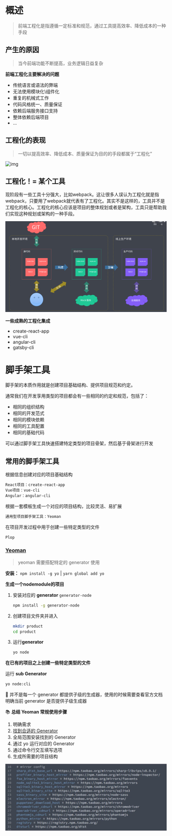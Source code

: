 # 概述

> 前端工程化是指遵循一定标准和规范，通过工具提高效率、降低成本的一种手段

## 产生的原因

> 当今前端功能不断提高，业务逻辑日益复杂

**前端工程化主要解决的问题**

- 传统语言或语法的弊端
- 无法使用模块化\组件化
- 重复的机械式工作
- 代码风格统一、质量保证
- 依赖后端服务接口支持
- 整体依赖后端项目
- ...



## 工程化的表现

> 一切以提高效率、降低成本、质量保证为目的的手段都属于“工程化”

![img](https://pic2.zhimg.com/v2-1ed6171f71105d6dfe7f71f3ef75213d_b.png)



## 工程化！= 某个工具

现阶段有一些工具十分强大，比如webpack。这让很多人误认为工程化就是指webpack，只要用了webpack就代表有了工程化。其实不是这样的，工具并不是工程化的核心。工程化的核心应该是项目的整体规划或者是架构，工具只是帮助我们实现这种规划或架构的一种手段。

![image-20220114173008332](./images/项目工程化.png)



**一些成熟的工程化集成**

- create-react-app
- vue-cli
- angular-cli
- gatsby-cli



# 脚手架工具

脚手架的本质作用就是创建项目基础结构、提供项目规范和约定。

通常我们在开发享用类型的项目都会有一些相同的约定和规范，包括了：

- 相同的组织结构
- 相同的开发范式
- 相同的模块依赖
- 相同的工具配置
- 相同的基础代码

可以通过脚手架工具快速搭建特定类型的项目骨架，然后基于骨架进行开发



## 常用的脚手架工具

根据信息创建对应的项目基础结构

```tex
React项目：create-react-app
Vue项目：vue-cli
Angular：angular-cli
```

根据一套模板生成一个对应的项目结构，比较灵活、易扩展

```ts
通用型项目脚手架工具：Yeoman
```

在项目开发过程中用于创建一些特定类型的文件

```ts
Plop
```

### [Yeoman](https://yeoman.io/)

> yeoman 需要搭配特定的 generator 使用

**安装：** `npm install -g yo` | `yarn global add yo`

**生成一个nodemodule的项目**

1. 安装对应的 **generator** `generator-node`

   ```bash
   npm install -g generator-node
   ```

2. 创建项目文件夹并进入

   ```bash
   mkdir product
   cd product
   ```

3. 运行**generator**

   ```bash
   yo node
   ```

**在已有的项目之上创建一些特定类型的文件**

运行 **sub Generator**

```bash
yo node:cli
```

📢 并不是每一个 generator 都提供子级的生成器，使用的时候需要查看官方文档明确当前 generator 是否提供子级生成器

📚 **总结 Yeoman 常规使用步骤**

1. 明确需求
2. [找到合适的 Generator](https://yeoman.io/generators/)
3. 全局范围安装找到的 Generator
4. 通过 yo 运行对应的 Generator
5. 通过命令行交互填写选项
6. 生成所需要的项目结构

![image-20220114182607641](./images/二进制加速配置.png)